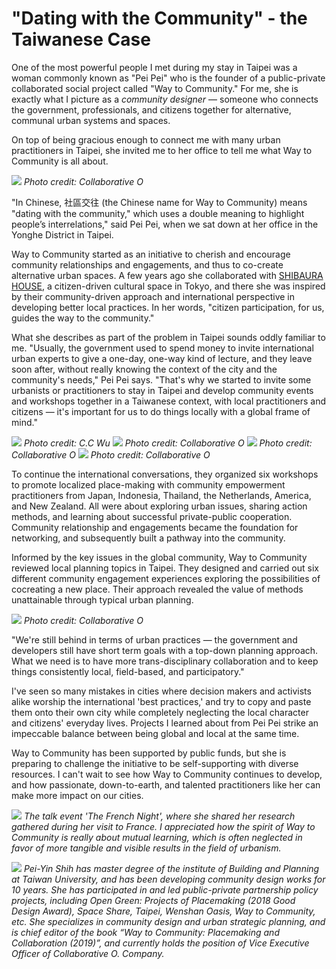
# "Dating with the Community" - the Taiwanese Case

One of the most powerful people I met during my stay in Taipei was a woman commonly known as "Pei Pei" who is the founder of a public-private collaborated social project called "Way to Community." For me, she is exactly what I picture as a _community designer_ — someone who connects the government, professionals, and citizens together for alternative, communal urban systems and spaces. 

On top of being gracious enough to connect me with many urban practitioners in Taipei, she invited me to her office to tell me what Way to Community is all about. 

![](waytocommunity6.jpg)
_Photo credit: Collaborative O_

"In Chinese, 社區交往 (the Chinese name for Way to Community) means "dating with the community," which uses a double meaning to highlight people’s interrelations," said Pei Pei, when we sat down at her office in the Yonghe District in Taipei. 

Way to Community started as an initiative to cherish and encourage community relationships and engagements, and thus to co-create alternative urban spaces. A few years ago she collaborated with [SHIBAURA HOUSE](http://www.shibaurahouse.jp/en), a citizen-driven cultural space in Tokyo, and there she was inspired by their community-driven approach and international perspective in developing better local practices. In her words, "citizen participation, for us, guides the way to the community."

What she describes as part of the problem in Taipei sounds oddly familiar to me. "Usually, the government used to spend money to invite international urban experts to give a one-day, one-way kind of lecture, and they leave soon after, without really knowing the context of the city and the community's needs," Pei Pei says. "That's why we started to invite some urbanists or practitioners to stay in Taipei and develop community events and workshops together in a Taiwanese context, with local practitioners and citizens — it's important for us to do things locally with a global frame of mind." 

![](waytocommunity8.jpg)
_Photo credit: C.C Wu_
![](waytocommunity9.jpg)
_Photo credit: Collaborative O_
![](waytocommunity10.jpg)
_Photo credit: Collaborative O_
![](waytocommunity11.jpg)
_Photo credit: Collaborative O_

To continue the international conversations, they organized six workshops to promote localized place-making with community empowerment practitioners from Japan, Indonesia, Thailand, the Netherlands, America, and New Zealand. All were about exploring urban issues, sharing action methods, and learning about successful private-public cooperation. Community relationship and engagements became the foundation for networking, and subsequently built a pathway into the community. 

Informed by the key issues in the global community, Way to Community reviewed local planning topics in Taipei. They designed and carried out six different community engagement experiences exploring the possibilities of cocreating a new place. Their approach revealed the value of methods unattainable through typical urban planning.

![](waytocommunity7.jpg)
_Photo credit: Collaborative O_

"We're still behind in terms of urban practices — the government and developers still have short term goals with a top-down planning approach. What we need is to have more trans-disciplinary collaboration and to keep things consistently local, field-based, and participatory." 

I've seen so many mistakes in cities where decision makers and activists alike worship the international 'best practices,' and try to copy and paste them onto their own city while completely neglecting the local character and citizens' everyday lives. Projects I learned about from Pei Pei strike an impeccable balance between being global and local at the same time. 

Way to Community has been supported by public funds, but she is preparing to challenge the initiative to be self-supporting with diverse resources. I can't wait to see how Way to Community continues to develop, and how passionate, down-to-earth, and talented practitioners like her can make more impact on our cities. 

![](waytocommunity01.jpeg)
_The talk event 'The French Night', where she shared her research gathered during her visit to France. I appreciated how the spirit of Way to Community is really about mutual learning, which is often neglected in favor of more tangible and visible results in the field of urbanism._

![](waytocommunity.jpg)
_Pei-Yin Shih has master degree of the institute of Building and Planning at Taiwan University, and has been developing community design works for 10 years. She has participated in and led public-private partnership policy projects, including Open Green: Projects of Placemaking (2018 Good Design Award), Space Share, Taipei, Wenshan Oasis, Way to Community, etc. She specializes in community design and urban strategic planning, and is chief editor of the book “Way to Community: Placemaking and Collaboration (2019)”, and currently holds the position of Vice Executive Officer of Collaborative O. Company._